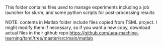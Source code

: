 This folder contains files used to manage experiments
including a job launcher for slurm, and some python scripts
for post-processing results

NOTE: contents in Matlab folder include files copied from TSML project. 
I might modify them if necessary, so if you want a new copy, download 
actual files in their github repo
https://github.com/uea-machine-learning/tsml/tree/master/src/main/matlab